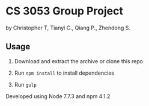 # CS 3053 Group Project

by Christopher T, Tianyi C., Qiang P., Zhendong S.

## Usage

1. Download and extract the archive or clone this repo

2. Run `npm install` to install dependencies

3. Run `gulp`

Developed using Node 7.7.3 and npm 4.1.2